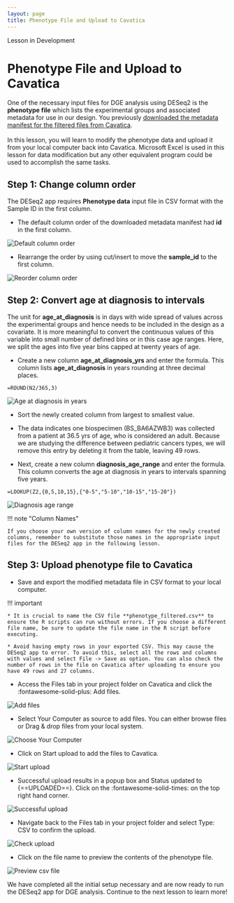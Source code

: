 ```yaml
---
layout: page
title: Phenotype File and Upload to Cavatica
---
```


<div class="banner"><span class="banner-text">Lesson in Development</span></div>

Phenotype File and Upload to Cavatica
====================================

One of the necessary input files for DGE analysis using DESeq2 is the **phenotype file** which lists the experimental groups and associated metadata for use in our design. You previously [downloaded the metadata manifest for the filtered files from Cavatica](./rna_seq_4.md#step-3-create-tags-download-filtered-dataset). </br></br>
In this lesson, you will learn to modify the phenotype data and upload it from your local computer back into Cavatica. Microsoft Excel is used in this lesson for data modification but any other equivalent program could be used to accomplish the same tasks.

## Step 1: Change column order

The DESeq2 app requires **Phenotype data** input file in CSV format with the Sample ID in the first column.

* The default column order of the downloaded metadata manifest had **id** in the first column.

![Default column order](../rna-seq-images/rna-seq-6-1.png "Default column order")

* Rearrange the order by using cut/insert to move the **sample_id** to the first column.

![Reorder column order](../rna-seq-images/rna-seq-6-2.png "Reorder column order")

## Step 2: Convert age at diagnosis to intervals

The unit for **age_at_diagnosis** is in days with wide spread of values across the experimental groups and hence needs to be included in the design as a covariate. It is more meaningful to convert the continuous values of this variable into small number of defined bins or in this case age ranges. Here, we split the ages into five year bins capped at twenty years of age.

* Create a new column **age_at_diagnosis_yrs** and enter the formula. This column lists **age_at_diagnosis** in years rounding at three decimal places.

```
=ROUND(N2/365,3)
```

![Age at diagnosis in years](../rna-seq-images/rna-seq-6-3.png "Age at diagnosis in years")

* Sort the newly created column from largest to smallest value.
* The data indicates one biospecimen (BS_BA6AZWB3) was collected from a patient at 36.5 yrs of age, who is considered an adult. Because we are studying the difference between pediatric cancers types, we will remove this entry by deleting it from the table, leaving 49 rows.

* Next, create a new column **diagnosis_age_range** and enter the formula. This column converts the age at diagnosis in years to intervals spanning five years.

```
=LOOKUP(Z2,{0,5,10,15},{"0-5","5-10","10-15","15-20"})
```

![Diagnosis age range](../rna-seq-images/rna-seq-6-4.png "Diagnosis age range")

!!! note "Column Names"

    If you choose your own version of column names for the newly created columns, remember to substitute those names in the appropriate input files for the DESeq2 app in the following lesson.


## Step 3: Upload phenotype file to Cavatica  

* Save and export the modified metadata file in CSV format to your local computer.

!!! important

    * It is crucial to name the CSV file **phenotype_filtered.csv** to ensure the R scripts can run without errors. If you choose a different file name, be sure to update the file name in the R script before executing.

    * Avoid having empty rows in your exported CSV. This may cause the DESeq2 app to error. To avoid this, select all the rows and columns with values and select File -> Save as option. You can also check the number of rows in the file on Cavatica after uploading to ensure you have 49 rows and 27 columns.

* Access the <span class="highlight_txt">Files</span> tab in your project folder on Cavatica and click the <span class="highlight_txt">:fontawesome-solid-plus: Add files</span>.

![Add files](../rna-seq-images/rna-seq-6-5.png "Add files")

* Select <span class="highlight_txt">Your Computer</span> as source to add files. You can either browse files or Drag & drop files from your local system.

![Choose Your Computer](../rna-seq-images/rna-seq-6-6.png "Choose Your Computer")

* Click on <span class="highlight_txt">Start upload</span> to add the files to Cavatica.

![Start upload](../rna-seq-images/rna-seq-6-7.png "Start upload")

* Successful upload results in a popup box and Status updated to {==UPLOADED==}. Click on the <span class="highlight_txt">:fontawesome-solid-times:</span> on the top right hand corner.

![Successful upload](../rna-seq-images/rna-seq-6-8.png "Successful  upload")

* Navigate back to the <span class="highlight_txt">Files</span> tab in your project folder and select <span class="highlight_txt">Type: CSV</span> to confirm the upload.

![Check upload](../rna-seq-images/rna-seq-6-9.png "Check upload")

* Click on the file name to preview the contents of the phenotype file.

![Preview csv file](../rna-seq-images/rna-seq-6-10.png "Preview csv file")

We have completed all the initial setup necessary and are now ready to run the DESeq2 app for DGE analysis. Continue to the next lesson to learn more!
